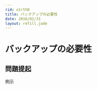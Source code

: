 ```yaml
---
rid: o1rth0
title: バックアップの必要性
date: 2016/01/31
layout: refill.jade
---
```


# バックアップの必要性

## 問題提起

例示
